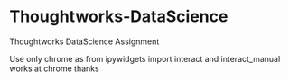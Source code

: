 # Thoughtworks-DataScience
Thoughtworks DataScience Assignment

Use only chrome as from ipywidgets import interact and  interact_manual works at chrome
thanks
